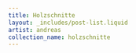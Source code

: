 ```yaml
---
title: Holzschnitte
layout: _includes/post-list.liquid
artist: andreas
collection_name: holzschnitte
---
```


